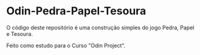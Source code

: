 # Odin-Pedra-Papel-Tesoura

O código deste repositório é uma construção simples do jogo Pedra, Papel e Tesoura.

Feito como estudo para o Curso "Odin Project".
